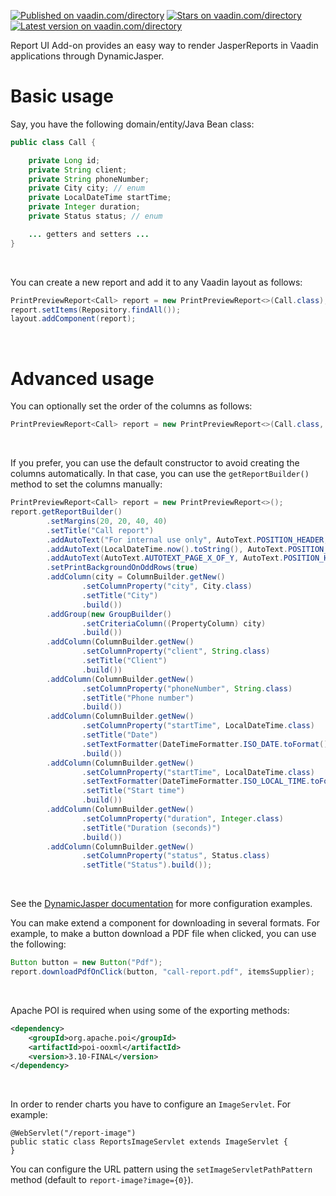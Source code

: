 [![Published on vaadin.com/directory](https://img.shields.io/vaadin-directory/status/report-ui.svg)](https://img.shields.io/vaadin-directory/status/report-ui.svg)
[![Stars on vaadin.com/directory](https://img.shields.io/vaadin-directory/star/report-ui.svg)](https://img.shields.io/vaadin-directory/star/report-ui.svg)
[![Latest version on vaadin.com/directory](https://img.shields.io/vaadin-directory/v/report-ui.svg)](https://img.shields.io/vaadin-directory/v/report-ui.svg)

Report UI Add-on provides an easy way to render JasperReports in Vaadin applications through DynamicJasper.

# Basic usage
Say, you have the following domain/entity/Java Bean class:
```java
public class Call {

    private Long id;
    private String client;
    private String phoneNumber;
    private City city; // enum
    private LocalDateTime startTime;
    private Integer duration;
    private Status status; // enum

    ... getters and setters ...
}
```
&nbsp;

You can create a new report and add it to any Vaadin layout as follows:
```java
PrintPreviewReport<Call> report = new PrintPreviewReport<>(Call.class);
report.setItems(Repository.findAll());
layout.addComponent(report);
```
&nbsp;

# Advanced usage

You can optionally set the order of the columns as follows:
```java
PrintPreviewReport<Call> report = new PrintPreviewReport<>(Call.class, "client", "city", "phoneNumber", "startTime", "duration", "status");
```
&nbsp;

If you prefer, you can use the default constructor to avoid creating the columns automatically. In that case, you can use the `getReportBuilder()` method to set the columns manually:
```java
PrintPreviewReport<Call> report = new PrintPreviewReport<>();
report.getReportBuilder()
        .setMargins(20, 20, 40, 40)
        .setTitle("Call report")
        .addAutoText("For internal use only", AutoText.POSITION_HEADER, AutoText.ALIGMENT_LEFT, 200, headerStyle)
        .addAutoText(LocalDateTime.now().toString(), AutoText.POSITION_HEADER, AutoText.ALIGNMENT_RIGHT, 200, headerStyle)
        .addAutoText(AutoText.AUTOTEXT_PAGE_X_OF_Y, AutoText.POSITION_HEADER, AutoText.ALIGNMENT_RIGHT, 200, 10, headerStyle)
        .setPrintBackgroundOnOddRows(true)
        .addColumn(city = ColumnBuilder.getNew()
                .setColumnProperty("city", City.class)
                .setTitle("City")
                .build())
        .addGroup(new GroupBuilder()
                .setCriteriaColumn((PropertyColumn) city)
                .build())
        .addColumn(ColumnBuilder.getNew()
                .setColumnProperty("client", String.class)
                .setTitle("Client")
                .build())
        .addColumn(ColumnBuilder.getNew()
                .setColumnProperty("phoneNumber", String.class)
                .setTitle("Phone number")
                .build())
        .addColumn(ColumnBuilder.getNew()
                .setColumnProperty("startTime", LocalDateTime.class)
                .setTitle("Date")
                .setTextFormatter(DateTimeFormatter.ISO_DATE.toFormat())
                .build())
        .addColumn(ColumnBuilder.getNew()
                .setColumnProperty("startTime", LocalDateTime.class)
                .setTextFormatter(DateTimeFormatter.ISO_LOCAL_TIME.toFormat())
                .setTitle("Start time")
                .build())
        .addColumn(ColumnBuilder.getNew()
                .setColumnProperty("duration", Integer.class)
                .setTitle("Duration (seconds)")
                .build())
        .addColumn(ColumnBuilder.getNew()
                .setColumnProperty("status", Status.class)
                .setTitle("Status").build());
```
&nbsp;

See the [DynamicJasper documentation](http://dynamicjasper.com/documentation-examples) for more configuration examples.

You can make extend a component for downloading in several formats. For example, to make a button download a PDF file when clicked, you can use the following:
```java
Button button = new Button("Pdf");
report.downloadPdfOnClick(button, "call-report.pdf", itemsSupplier);
```
&nbsp;

Apache POI is required when using some of the exporting methods:
```xml
<dependency>
    <groupId>org.apache.poi</groupId>
    <artifactId>poi-ooxml</artifactId>
    <version>3.10-FINAL</version>
</dependency>
```
&nbsp;

In order to render charts you have to configure an `ImageServlet`. For example:
```
@WebServlet("/report-image")
public static class ReportsImageServlet extends ImageServlet {
}
```

You can configure the URL pattern using the `setImageServletPathPattern` method  (default to `report-image?image={0}`).

